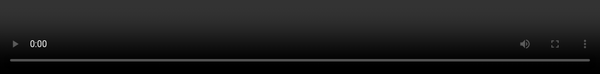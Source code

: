 ```yaml
---
layout: post
title: Virtual Reality and the Future of the Web.
description: New Virtual Reality browsers means we need to consider how the web platform is going to need evolve to take advantage of the benefits that Virtual Reality can bring.
image: https://i.imgur.com/1CuaofJ.jpg
scripts: [
	'scripts/post-to-slides.js',
	'scripts/slide-utils.js',
	'scripts/third-party/qrcode.min.js',
]
styles: [
	'scripts/third-party/a-slides.css',
]
---
```


<script>
var captionStyle = 'z-index: 2; text-align: center; background: rgba(0,0,0,0.8); padding: 1em; border-radius: 1em; width: auto; margin: 1em; font-size: 3rem; margin-top: -3em;';
</script>

# {{page.title}}

<!-- Link to trigger conversion script -->
[Convert to Slide Deck](#aslides)

Length: 45 minutes

<blockquote class="dark" style="background-color: #576363 !important; background-image: url(images/me-and-dan.jpg);background-size: cover;min-height: 16em;display: flex;justify-content: flex-start;padding: 0.5em;background-position: center right;align-items: stretch;">
<span style="flex-grow: 1;text-align: right; font-size: 4rem; text-shadow: 0 0 1em #576363;">@lady_ada_king</span>
<span style="font-size: 5rem; text-shadow: 0 0 1em #576363;">@samsunginternet</span>
</blockquote>

<blockquote style="background-color: white;">
<img src="images/StatCounter-browser-NL-monthly-201605-201705.png" />
</blockquote>

<blockquote>
<img src="images/DeX.jpg" class="bg-img"  />
</blockquote>

<blockquote>
<img src="images/gearvr+controller.png" class="bg-img"  />
</blockquote>

<script>window._setNextSlide(window.videoSlide);</script>
<blockquote>
<video data-src="images/space-jam.mp4" style="position:absolute; top: 0; left: 0; width:100%; height: 100%; max-height: none; object-fit: cover;"></video>
</blockquote>

<script>window._setNextSlide(window.videoSlide);</script>
<blockquote>
<video data-src="images/360-media.mp4" style="position:absolute; top: 0; left: 0; width:100%; height: 100%; max-height: none; object-fit: cover;"></video>
</blockquote>
<!--
<script>window._setNextSlide(window.elByEl());</script>
<blockquote>
<img src="a-frame-assets/SAM_100_0046_SMALL.jpg" alt="A 360 image taken with the gear VR" />
<img src="images/gear360.jpg" alt="Gear360 Camera" />
</blockquote>-->

<script>
window._setNextSlide(window.elByEl({
	preserve: 'h1:first-child'
}));
window._cssNextEl({
    padding: '1em',
    justifyContent: 'flex-start'
})
</script>

> # Building immersive media into the web platform
>
> ## Set the environment
>
> ```javascript
> // First, check if the API is available
> if ('SamsungChangeSky' in window) {
>   // Set the spherical panorama image
>   window.SamsungChangeSky({ sphere: 'http://site.com/panorama.jpg' });
> }
> ```
>
> ## Immersive Video
>
> <pre class="highlight"><code><span class="nt">&lt;video</span> <span class="na">src=</span><span class="s">"/360.webm"</span> <span class="na">type=</span><span class="s">"video/webm; dimension=360-lr;"</span><span class="nt">&gt;&lt;/video&gt;</span>
</code></pre>

# Try it out for yourself:

<script>window._setNextSlide(window.videoSlide);</script>
<blockquote>
<video data-src="images/enter-vr.mp4" style="position:absolute; top: 0; left: 0; width:100%; height: 100%; max-height: none; object-fit: cover;"></video>
</blockquote>

# Where is it supported

> ![supported](images/support.png)


<script>window._setNextSlide(window.elByEl({
    reveal: true
}));</script>
<blockquote>
<img class="base" src="images/gearvr+controller.png" class="bg-img"  />
<img src="images/gearvr+controller+detail.png" class="bg-img"  />
</blockquote>

## Head Tracking Demo

<script>window._setNextSlide(window.videoSlide);</script>
<blockquote style="background-color: black !important;">
<video data-src="images/tracking.m4v" style="position:absolute; top: 0; left: 0; width:100%; height: 100%; max-height: none; object-fit: contain;"></video>
</blockquote>


<script>window._setNextSlide(window.elByEl());</script>
<blockquote>
<img src="images/teamwork.jpg" class="bg-img" style="object-fit: cover;" />
<div style="background-color: #4d4d4d;"><img src="images/gl.png" style="margin: 1em auto;" /></div>
<div style="background-color: lavenderblush; padding: 1em;"><img src="images/logos.png" style="margin: 1em auto;" /></div>
</blockquote>
## WebGL

* Basic Shapes
* Lighting
* 3D models

## WebAudio

* Mix Audio
* HRTF - 3D Audio
* Get Mic info

## Libraries

* Animation
* Physics

## Realtime Data

* Web Sockets: Mass sync
* WebRTC Stream Audio/Video/Data to a few

## Speech APIs

* Generate Speech from Text to describe scenes without text
* Use voice commands with speech to text.

<script type="text/javascript">
window._executeOnNextEl(function (el) {
	var qr = new QRCode(el.querySelector('.qr-target'), "http://o.ada.is/vrdemo1");
});
</script>
<blockquote class="a-slides_slide-content">
    <img src="images/metaverse.png" class="bg-img" style="object-fit: cover;" />
    <span class="qr-target" style="z-index: 1; align-self: flex-start; margin-left: 1em;"></span>
    <h2 style="padding: 0.5em; margin:0; z-index: 1; background: rgba(0,0,0,0.4);">http://o.ada.is/vrdemo1</h2>
</blockquote>


# Destroying the illusion.
<script>
window._cssNextEl({
    padding: '1em'
});
</script>
> > ## *“Explaining a joke is like dissecting a frog. You understand it better but the frog dies in the process.”*
>
> ― E.B. White

> WebVR introduces new problems for interfaces and accessibility.

> https://samsunginter.net/word-drop/

> WebVR isn't just a way to distribute VR content it is a new way to think about the web.

## How to get involved in Standards to influence the future of VR

These discussions are happening today!

If anything in this talk has interested you then please get involved.

If you start now you will be able to shape the next medium of the web

I don't know about you guys but I am pretty excited for our VR future.

> # Get involved in standards
>
> ## https://www.w3.org/community/webvr/
>
> ## https://github.com/w3c/webvr

<script type="text/javascript">
window._executeOnNextEl(function (el) {
	var qr = new QRCode(el.querySelector('.qr-target'), "http://o.ada.is/css-day");
});
</script>

<blockquote style="display: block;">
<h1>Please give feedback on this talk so we can learn and improve!</h1>
<div style="display: block;">
<h2>http://o.ada.is/css-day</h2>
<span class="qr-target" style="float: right;align-self: flex-end;margin: 0.5em;flex-shrink: 0;"></span>
</div>
<h2>@samsunginternet</h2>
</blockquote>

<script>

	// Fancy Emojis
	window._addScript('https://twemoji.maxcdn.com/2/twemoji.min.js')().then(function () {
		twemoji.parse(document.body, {
			folder: 'svg',
			ext: '.svg'
		});
	});

	// Add links to deep link into slides
	var blockquote = Array.from(document.querySelectorAll('body.post > blockquote'));
	var newSpans = [];
	document.querySelector('a[href="#aslides"]').addEventListener('click', function () {
		newSpans.forEach(function (s) {
			s.removeEventListener('click', onclick);
			s.remove();
		});
		newSpans.splice(0);
	});

	blockquote.forEach(function (el) {
		var span = document.createElement('span');
		newSpans.push(span);
		span.textContent = ' View Slide';
		span.addEventListener('click', function onclick() {
			window.removeHashChangeEventListener();
			newSpans.forEach(function (s) {
				s.removeEventListener('click', onclick);
				s.remove();
			});
			init().then(function () {
				document.querySelector('.a-slides_slide-container').dispatchEvent(new CustomEvent('a-slides_goto-slide', {detail: {slide: el.parentNode}}));
			});
		});
		span.setAttribute('class', 'slide-view-button');
		el.appendChild(span);
	});


	var iframes = Array.from(document.querySelectorAll('iframe'));
	var blank = 'about:blank';
	iframes.forEach(function (iframe) {
		var button = document.createElement('button');
		var src = iframe.src;
		iframe.src = blank;
		iframe.dataset.src = src;
		button.addEventListener('click', function () {
			iframe.src = iframe.src === blank ? src : blank;
			if (iframe.src === blank) {
				button.classList.add('blank');
				button.textContent = "Load iFrame";
			} else {
				button.classList.remove('blank');
				button.textContent = "Unload iFrame";
			}
		});
		button.classList.add('load-content-button');
		button.classList.add('blank');
		button.textContent = "Load iFrame";
		iframe.after(button);
	});

	var videos = Array.from(document.querySelectorAll('video'));
	videos.forEach(function (video) {
		var button = document.createElement('button');
		var src = video.src;
        if (src) {
            video.src = blank;
            video.dataset.src = src;
        }
		button.addEventListener('click', function () {
			video.src = video.dataset.src;
            video.controls = true;
            button.parentNode.removeChild(button);
		});
		button.classList.add('load-content-button');
		button.classList.add('blank');
		button.textContent = "Load Video";
		video.after(button);
	});
</script>